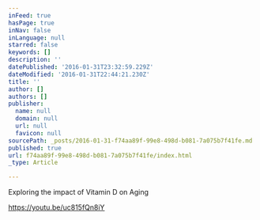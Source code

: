 ```yaml
---
inFeed: true
hasPage: true
inNav: false
inLanguage: null
starred: false
keywords: []
description: ''
datePublished: '2016-01-31T23:32:59.229Z'
dateModified: '2016-01-31T22:44:21.230Z'
title: ''
author: []
authors: []
publisher:
  name: null
  domain: null
  url: null
  favicon: null
sourcePath: _posts/2016-01-31-f74aa89f-99e8-498d-b081-7a075b7f41fe.md
published: true
url: f74aa89f-99e8-498d-b081-7a075b7f41fe/index.html
_type: Article

---
```

Exploring the  impact of Vitamin D on Aging

https://youtu.be/uc815fQn8iY